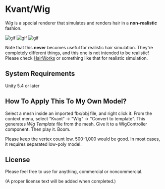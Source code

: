 Kvant/Wig
=========

*Wig* is a special renderer that simulates and renders hair in a
**non-realistic** fashion.

![gif](http://66.media.tumblr.com/60fd5271645740b3c443bf9d9a9477fd/tumblr_ocmkinFTbU1qio469o1_400.gif)
![gif](http://67.media.tumblr.com/5da8793395bb79f91accd6b94e1a5a59/tumblr_ocmkinFTbU1qio469o2_400.gif)
![gif](http://67.media.tumblr.com/c0847f5efa9d8d3e066e85e5a1c26bc8/tumblr_ocmkinFTbU1qio469o3_400.gif)

Note that this **never** becomes useful for realistic hair simulation.
They're completely different things, and this one is not intended to be
realistic! Please check [HairWorks][HairWorks] or something like that for
realistic simulation.

System Requirements
-------------------

Unity 5.4 or later

How To Apply This To My Own Model?
----------------------------------

Select a mesh inside an imported fbx/obj file, and right click it. From
the context menu, select "Kvant" -> "Wig" -> "Convert to template". This
generates *Wig Template* file from the mesh. Give it to a WigController
component. Then play it. Boom.

Please keep the vertex count low. 500-1,000 would be good. In most cases,
it requires separated low-poly model.

License
-------

Please feel free to use for anything, commercial or noncommercial.

(A proper license text will be added when completed.)

[HairWorks]: https://developer.nvidia.com/hairworks
